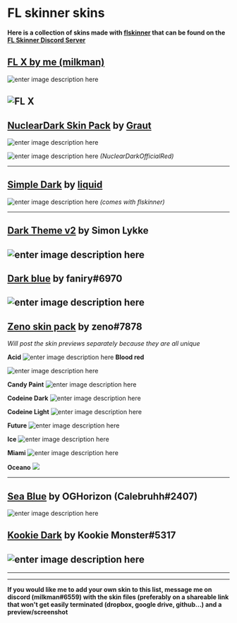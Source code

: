 # FL skinner skins 

**Here is a collection of skins made with [flskinner](https://liquiad.github.io/flskinner/) that can be found on the [FL Skinner Discord Server](https://discord.gg/EpdWnDV)**

## [FL X by me (milkman)](https://github.com/milkman420/FLSTUDIOX)
![enter image description here](https://camo.githubusercontent.com/acb57942a853de4e93bbf4ecc76b4df6fcea1dc7/68747470733a2f2f692e6962622e636f2f56394437314e622f464c582e706e67)

![FL X](https://i.ibb.co/zRzLmsD/FL64-07i-IQ3-CVNB.png)
---
## [NuclearDark Skin Pack](https://drive.google.com/drive/folders/1AReArIsJv3rxo6jFhL9YpVm2v13_6Xkl) by [Graut](https://github.com/GrautDevelopes)
![enter image description here](https://i.ibb.co/XJbQcT2/nucldark.png)

![enter image description here](https://i.ibb.co/xL9hVDh/FL64-g-Mr-IRB4yqx.png)
*(NuclearDarkOfficialRed)*

---
## [Simple Dark](https://github.com/liquiad/flskinner/blob/master/flskinner/Default/skins/SimpleDarkSkin.json) by [liquid](https://github.com/liquiad)
![enter image description here](https://camo.githubusercontent.com/0fb593d74dfd6967aee214ff52f521e2063856e9/68747470733a2f2f692e696d6775722e636f6d2f3732646334625a2e706e67)
*(comes with flskinner)*

---
## [Dark Theme v2](https://drive.google.com/file/d/1JWtNYVURqClvzWukm7H2yioTroxriM-y/view?usp=sharing) by Simon Lykke
![enter image description here](https://i.ibb.co/8r02bGS/FL64-fxgti3e-S11.png)
---
## [Dark blue](https://drive.google.com/file/d/1jg0Oj1DyhGLpgZYM_pjRkg3wWzW0awmK/view?usp=sharing) by faniry#6970
![enter image description here](https://i.ibb.co/NKcVtGW/9u-Hb-IIh6gi.png)
---

## [Zeno skin pack](https://drive.google.com/drive/folders/1ioO2bI-pusQGKwyDwYpjPzeqV1wlPXuP?usp=sharing) by zeno#7878
*Will post the skin previews separately because they are all unique*

 

**Acid**
![enter image description here](https://lh3.googleusercontent.com/fife/ABSRlIohWAk8GRiCeTBJBfco2zKqMHoB4H73-Ozo6HdBjO5eCKFDXmfZROz_2egdV468LLwDtb9PLvA2q83Dlz7tYtwusMu5xqhjxIVgfsrPoaGnUc7C-UK-9qlkiPh2IYcU77q4AG1qWD5ZKk3mKCLRUkFhMRHLz9AmlIiTj7_r-NDREbkeo7jPF7cML9SdHGz9AbVPH_pPog4X8xlcI2m7TGeypQjsItsByXB_B43jGc5fszO-Q9uuvu0ca9AR9H849L3vfGqdawLe_FNx_N6EKVujWucKHRbrUr6aNDMhUMjyMxeP-FPTHarOIdFW1Od0vx096D39F_TJQqBpkcuTtB7UX2W05i8JzaJyXrdghkr18voM1CHz5gFyIifvyg4cdSoK1s77VXdLnzdmjHlQ7XyD0ThY_2BpKF75n4enXDuuR4ox9Pe8X_QhOXeEG3xMDgLXOwIAhRuNea4ZuO3LUWcr09daDbA_v8M8-n2Q6IMkhEBX5E5NxPcFXajTCw1sA2lxhXHI_C0lGbsm86BsZ_ivGqC-qBNCVal8wI3jFsfy8CHcXDBFBpRYIj-VOWqyPEaBVOCCHbjzv6rq6TTneaQPU6ulcJYb8hQq3eZ2R3FGNNtLCxlqr5ttgmNdkZpla5zLhzMik7AZujPzvV_IpWFQbmKN400F7cNpU6sFjW3efHanUF1jT2pJfSW7H8nGiEVahLaJvA4z4GZxR2vTe_h3sbAVssxVti8=w1919-h969-ft)
**Blood red**

![enter image description here](https://lh3.googleusercontent.com/fife/ABSRlIoYJhTnNCod2nQRz_gbhTg3NS8mbLfQaAIvZ-au7x2QnyUcmSt_wHzLRUCbLw4Z6Jv94dJVNP8vyjG2tXAreA_7suNFq96T8nDbYGx5XFh4_3iytMhznajk6MdPkB35OLNT9DDmwgC1RPHfsYk6IZyUcRGey4zD1ASf4zWCu3neewFSWjO1hy9IJ4GjtrJw4bGJAuvjuRyd-_O45h77ybyDjDWURu9Lw6WM9WSy5KqqQATIBA6dM8XPfgJuRmqUTV7rr4EZ1I1W77blj065TiyhN2v8qfJX1Oz0gGb-YpaOJ5TZGibzERk302D5TUP6V6r4O-g63gXG6qGimrD_Toq9bvdnPDABH4TkadbqzshcyVOmlod3wsa5xa5Wqqfe2QBB3NxNSzqZnsZqIaMs_Pg0jc-YIhU92mLKsx6NeuHddzojq-tc-NMar-rji173v1q0wFhEhwAn9yeq2virlkT-zusZ9ye_daEDRSWfcqtY0qJdrcBjP5uf-V5Dz61G_Ebz6nKK0ZA3GmdIugJFwADgtbWvG5VbS1vSzf9T3AEl_zJLWzkhPsoNGPmunSgz2LWo5sV_KpjaMiRQBb9snvWe4Ggv8q9ErijO8xPMNbVfQIQJZsoYWmrHmGz5yisBaAWxNPteg6-Ae5-BFwPByxIaksyApdtvQP5ya0M-ihV2SDDHIaK-ZWZ3Vedl42nEMjuStZvfut3am1c4HFlVoDw88i37la0VK5M=w1919-h969-ft)

**Candy Paint**
![enter image description here](https://lh3.googleusercontent.com/fife/ABSRlIq2MLv22INagoIzS653F-Hq5131bvOTXVumbyqlxeLi4kiO2WYhFkZkHExmzUC4DtQ9-_gnoUyOUGnPWdYbqheHEmSzTTFEEl6_sQH4zpuo68zWbYh2vGDnxoHH3n1nJX0ri0uB1jN9xEPxy7qWgn_yVWvTgABxwk8WIJCT6O_luegi4Y9dPRUjXe540sLLujCKvGukSmXyxfI162-z-y-EKj070j626TBC7pNNr-TFZNZC5telxte2DCR4CibqvOC4EQmpXzr-_v2LpWW0pV5pO8_zsg5yeXollF1HYfyL1yDz9i_g1Ra0Wlx211WWaxaVPkMidxlIeD6iD4XF_Ykn0eUfmz80oS2IO8c6Hxd6aDY-JY3hhN-bjd1UgBC6Lclw2KaumFpTsgeDrGgdEhMxjZ4mzXnRkYRpRcd1T2FroAQI1Wj-Vtes8pE3Y1VAzLgxBMl8B7x0T-JTsikTW03mT9r2FOcySqDi_DqD4ZK43GX_LMrJ0ZBt8sgTSKUt2b6ZD_9RDgfVO4l3p9cGRVAxhUS9cswDwNqLQn9fnX6aIZKT99fNjrSANFSOybyCybk2O1wXl4QH4eKhw9vYXRfQ5TZcgL0NVi9IcQOQPFEJdlAg_TOq7hI-S2Qa9xWXxUeHnw8l2bZ_66fNNlqkQSXDdQRmEP1cq-d9QiRF1VS4h-XtjkPsYywsea5jRZH9_rV3mPwKh2uaGdm5VoFXRnvXRMtBgqhWPDE=w1365-h969-ft)

**Codeine Dark**
![enter image description here](https://lh3.googleusercontent.com/fife/ABSRlIrI5fg1uvI4GJJJ5fpieHFxk_HaA5LMMi-9IQhdRlXp7g0jX-bDDbqz7EQkKA_o830SdbuOjKALeDy9HrIDRlRGHjNpz3BjeA4m64TSvdEqvqfrXkJ-rlUFJWre0R8M9GCqq1uFMt-zh08II_Ndr3WNIOpYnYHRzIVyYX6GtWaEPyZ-b_gbOUK06pmQ05qkcMdqa7lGnjtSD4WY9mvu5VsoftCQaVa0IEH9r71wxQx2IuO34R3UatOikJuV4yjTuJ5Wl9WKBZ62umy7AZuBe3wlJURx26gJSmuC7UmO52y-0fSj75R22Txngv-OogiIrqGAYx-wesHJQhgdalrjWMIap919fQ2ib2-fSqH97HAD5YEluAyn2mJz4IkPJ2AMxRCfLIp2Rpz-p9vWXL3NE5vSf403i3Wd539uEXQcU0FwUxuxb0bJmherU2F41w56ge7geVi6z1lj4046xxXipRMMkSqEtDcfZR0AZTBSpOx_CGkO19a3g6g81zzgKv2N5Tv46ZV3-RoBSkwqzK5tpu13nBXFMeGwsQW4hNvhelCwQxUgnepK_D0xvXgGu_J0LlTWNZuf8agbRTuf2KpL-b-slJTBCzDbKtK-KmsMMMnqd75PSNBiGGkRoVr1L7AK0YiUWP3VXMH4F8cVoo6JlUiDM5CzU8aN_qnm6JYkuRuZhsXx2KupERu9YI6xrQPbAfWrRlBAQK5BGiS2d1h8MYccvbgoLLSvkYM=w1365-h969-ft)

**Codeine Light**
![enter image description here](https://lh3.googleusercontent.com/fife/ABSRlIpX34OJHJsZBVuWs0r6thMndnrJTy1CqJFZSIsw7IbDpr65k-IpbggIHeyf_CwiwoNzqCpg0tK7CMfXeiHmIdkpfe2eweW7oDWsow-uYQiq9L4SfeWqrL_eBYGudpsrPoZwUnmtDKqnS8qQ7990kJds0yXsTRm3GZY3uqRFVjjvJXJ5P7HhM5x9DMPzXMXSd-Wzi_RL7bsxBPljetRapNcaEx5tqlPN28u4w_fsiiK2Re75OIHDAgvv_cLR3LRUbFF4EWcN0lm_yM1fdz_Cvmf_6P2N7hk6tn_d5tj-6BoY10Ha6UkXFOqaOIrU0ePh1Q-Y1RR_-LK_373W1Ti5JUY7u8Xnowx08BEz3PQyIg_X5fshvSErmpT4WzJ42vP5miPbJM3qHaw5Nc_EDL4tUgbx4kQ1vSKzwol8oJ_LfbkZKAhbR9kWTzeERHXPHsFT6a_oGXfun2yfbk2F5jeQCcAeLm9MzD14PpSkLnsco0MXXAFUrDkOi1jorZRNd5wvYdzTrawxhWNNc_TtsokZBotOQd-RWRwsieOLKdpqVlL913nm62qLfiltkpeeerr6PP-Q8r1PLk2Fhq0LBC3P1yW0bz1pudc9HUA_ZlDn9N4XnJckAXiPVR-fvi62tNEl1Vxe4xHehEknMp8x9Leqqiix5dt-sj_d66Di_F6f_5Apgoji3KK0TK661IIlUxop1pH_e_oKEO7jO1kbQPrmJEhjYcqoxAiCTtE=w1365-h969-ft)

**Future**
![enter image description here](https://lh3.googleusercontent.com/fife/ABSRlIobsEFWyKxEmjmvbabrObk2IBMu-4r8jHT62wwgePKLxfbHt62bJ2ua_bV_2BtUu1qzIz1d9S5vCfgZ8POPOZjeydek5unLvXVhtzLMRGcviPdqCY9pYgBwfOHCXxOdscR4XmjfEDGFZVpLVBkGnXisMQlaikqzEbBmBxcNsiOqwPdi4qFRSy70GFpwd_tJswp-7ZxzWbZsg3tgnZ40aRUTaWC290fnYvITt4OlRWX3MBg0R3wC95Rmv-Hht5HRlc2hZK3FNadbst6Xe3qYY9JJfm42-GjGQZjDKuA9pByXcec3q1AKSKR2_mXSqIf7Hx-REMDSdJG4dAYi7OJhozBALcQDE9-cYyi0nDejLJRb2w0WNJ11wEEE_upWKdqW-nIO1shWu_fYThma6iWmCCj0zGd9RQ-MNC50eVfCap1_56xmNiXZET267NIm69ukLPSJgLA8xUu0Qpp5_MGE0J03u-lgs_hYnzC-A8SVO67pjM4AOJeYE8Jrj7WIFzej-w2ntCaNSw76GebqpPoIScg5MzuL7VhqJuRpep4nJGHw-2UDiweuH1PdB8Vxm_lvqPhJQllElyPZOBPxCgl0U5FFt3-0F-wvl1KfkfCzczq1SRAgNwMP_kejmEnENDTrT-hDbaRytCBiNj_ZT9M0SCdWefZpTqI0YIJZFWH6i0gOmddJNB16FOZt_Xh_Qs-gGmJtjeE41ZW5PwthcfYcNqzzR1jquOXAguA=w1365-h969-ft)

**Ice**
![enter image description here](https://lh3.googleusercontent.com/fife/ABSRlIqCKJbyS0Tcc6KlhNdERWHiYKP_SI0h7cakdvy4A3WdxU0HQi3dsBnwy5hFiZaRkHOyJqOmE8EnPHOifT_u-8OS-h-ZAYIR2Inr2AMgGQmbxisuJF-jARqpjcMkwGTqhk3bh-1SnFt9T2p_bTu-SbphN2-9HgKp7PjZCbwF3_gE5BBXVsj2KvVJLMLN9C2ykDRK7iFernI7B2CWQY99B9gCcacacZ0w7b3CsoRi55l4vrQHtl3Bs1EBVVkkGFzpLdyUjo_qyrGuLk5T0wsd5xfpZKuEjBVgp3iixXGgbeZTp2Z7ove0P2ujtkRr8BmCsp9OXoEcRXSo4iEFNcClRqF0tMVEW07aYvFi4barAIOXHLIwsDPhDEhMlVknOtjABcBi52jgvj27gSommyqoEDVW1eM7UUwJicfpvbeK8zzrvLvDwDUaabPTGizYtL7TaSwubN6_HHsPZxKK7hV-9-CwY_7o_j3y2k4smRTcDAPRWqhO2N3FiCTZq5unDjNvHKY4ztOnwXzeMozYPq6qcF_7WF9TSH-3khJS38R7fY399fahHPexAQyIgAeCNV9fAwLzJrN2XX3M4Tx4xQtUYlxJ296jaQMF73HV2OmsirUMVqTcUIfQXZGMElB09me_0bK3LjYjSVRcqb0IoOAkbTKlWnRVfsnV0a8I--fFbvvn180zX4ia-2EdTLPrkzVZbgRmXmPQFcMljqfXdlkGq5tbor7TkLuoHjQ=w1365-h969-ft)

**Miami**
![enter image description here](https://lh3.googleusercontent.com/fife/ABSRlIozaNFLV45M4Vmu7_JwTTqwdyFttKWErVqhTB0Ko_wESFArQ1BmgU73-RFoZc2QQx1xIXI-6EIDJZa9wnFKxpTPTcwAy9ED5Rz4w-Oz_94V9xCuB9CrWkq0QhPTTCJU-yOBZ_8FVvQgfPS5YwD2grv0DJrdV6CAD7RNDbphzCirQBYCPEvMMK_gXaZClR5TsBqQe0KQ7G6IsCUDAY9dL-axNJI4VYQl4Id38AZenwKgJUOSwC61Tzrj74fUFI0zLD1A3zZ90kPDAHomFvBiwxR2mf1kKANYkDWzBSIak0WrABVpd8h0UxCPF00YllbEFEqn6SZTqZUiEPhBjiihRCkKTXCPmD7lSvlbMSwHBOtFrvLcxuo4dxvbe0tZZcxU7ZCZufG09Jy9WrVmv8LJ3EADqMwMsbSUpR2uFObrVmoOZl6VsFU4kbXKmWTHCFgbo3h0Bx9yZAE1Y1liD6gYNUCXDIlgRTf5tDeXl-UgN3zLYcGblatpsQ_Yfk3P2v2egzYGZar4S5clBI284EUokrfUvi91UpuGHLiSvq5I8jmpHe4wdwox7-Yg2wpL0_K3_AQzYJvikVkIoskgV3DUjlB7TD3G_VD0twwaguxIQxBy8WreGpHHhXaAq8noKi7dfau7TIQOHcl3_R_cojuNhQKAtBhKljoj7PngXLop899Ykeo7t23WWLeXeiw_M2qZ4-AJhXDiBQBLpEIymnX1WQbTBTydx8vWYkg=w1365-h969-ft)

**Oceano**
![](https://lh3.googleusercontent.com/fife/ABSRlIrnRarEPkPoSmjtKjqTbhTDxOz3BQO9ykwCn3zy3SKAodRigKcYV6VfYosDcKYVdg7Cpx7HnoVzslPCpK5G6FO28cZ37rcpuRU2b6hJjnvqLdcoDezFZPZekgvowf1E1LOinl2nfO-bH2fkigbwyZ6wxrUwuNGryk4ebBlGFE-mDVT1DsmUCjs_a7TEPuFJHVNiqDBO9A8SVZfQ7GhdO9tImrUf5Iq5cO0VqG3TBNGy2pWnjk3rPZflSDN0wtNGvB7IC5X3kni7-vVQ6JrgrqOcFHaw74QufrlpD3kWapFs1n4TDr10-j27dUX47Scy5I_hCpDS5VOBtxJKANi26W4hnUswoPXmIRIQTnFPElLDdzum6GJ71JEQ1yRNA1LS7neIyiF33dbbWgKJdROX_VaFDfYbvuUnm1tdPQq2LY2MnemHoj4nrje1_k5eBKPl5LjPTLjdqL0hq5cLYHorJLLA3edKhSF2etpG8CErgUnRzdgkOlVNziuFpNjEXYSlAcLZiROE2GmdrycHRSkixuHp4HSKxWawNZiCszCwdDyqIsdebOnhE7J_rvsyQ5a7bHQ8Cnw3ptZnbystWRFI39vU_ciJgXsyR7UbW_6kPQ_fN5U-ndZg4p1ZTuMruxup4SnggRmMV49afAJuiQ3TRxZ9TNT588ulfw_oUhpmCB8EVgH0JB21UG9Zn6GERJf0FGHkEa5r_8ahr0ntzGBlZo5woCqYvG6sTXM=w1365-h969-ft)


---
## [Sea Blue](https://drive.google.com/file/d/1cGcadCSbdLD7JTU6zlZs7xSFEAyEV1Uq/view?usp=sharing) by OGHorizon (Calebruhh#2407)
![enter image description here](https://i.ibb.co/ZSKW2Rw/FL64-IOf-Ryy9g3a.png)
## [Kookie Dark](https://drive.google.com/file/d/11f8ZunJppiI1DnKXFa-q_Q7rLJw1o1Bi/view?usp=sharing) by Kookie Monster#5317
![enter image description here](https://i.ibb.co/zHb5ZkL/FL64-ct3-Bd1-S3h-Z.png)
---
----
---

**If you would like me to add your own skin to this list, message me on discord (milkman#6559) with the skin files (preferably on a shareable link that won't get easily terminated (dropbox, google drive, github...) and a preview/screenshot**
